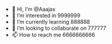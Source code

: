 - 👋 Hi, I’m @Aaajax
- 👀 I’m interested in 9999999
- 🌱 I’m currently learning 888888
- 💞️ I’m looking to collaborate on 777777
- 📫 How to reach me 6666666666

<!---
Aaajax/Aaajax is a ✨ special ✨ repository because its `README.md` (this file) appears on your GitHub profile.
You can click the Preview link to take a look at your changes.
--->
